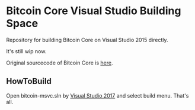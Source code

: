 # Bitcoin Core Visual Studio Building Space
Repository for building Bitcoin Core on Visual Studio 2015 directly.

It's still wip now.

Original sourcecode of Bitcoin Core is [here](https://github.com/bitcoin/bitcoin).

## HowToBuild
Open bitcoin-msvc.sln by [Visual Studio 2017](https://www.visualstudio.com/downloads/) and select build menu. That's all.
